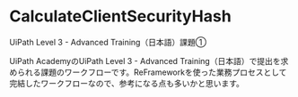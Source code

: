 # CalculateClientSecurityHash
UiPath Level 3 - Advanced Training（日本語）課題①

UiPath AcademyのUiPath Level 3 - Advanced Training（日本語）で提出を求められる課題のワークフローです。ReFrameworkを使った業務プロセスとして完結したワークフローなので、参考になる点も多いかと思います。
